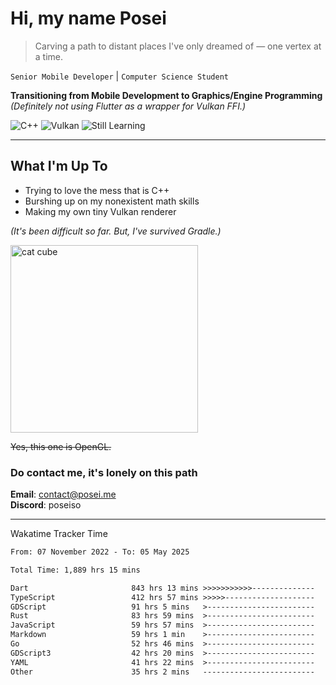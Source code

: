 # Hi, my name Posei

> Carving a path to distant places I've only dreamed of — one vertex at a time.

`Senior Mobile Developer` | `Computer Science Student`  

**Transitioning from Mobile Development to Graphics/Engine Programming**  
_(Definitely not using Flutter as a wrapper for Vulkan FFI.)_

![C++](https://img.shields.io/badge/C++-00599C?style=flat&logo=c%2B%2B&logoColor=white)
![Vulkan](https://img.shields.io/badge/Vulkan-AC162C?style=flat&logo=vulkan&logoColor=white)
![Still Learning](https://img.shields.io/badge/Still%20Learning-FFCC00?style=flat&logoColor=white)

---

## What I'm Up To
- Trying to love the mess that is C++
- Burshing up on my nonexistent math skills
- Making my own tiny Vulkan renderer

_(It's been difficult so far. But, I've survived Gradle.)_

  <img src="https://github.com/user-attachments/assets/54c92bc8-af3e-4bf1-b442-e889f1c01633" width="300" alt="cat cube" />

~~Yes, this one is OpenGL.~~  

### Do contact me, it's lonely on this path 

**Email**: [contact@posei.me](mailto:contact@posei.me)  
**Discord**: poseiso

---

Wakatime Tracker Time

<!--START_SECTION:waka-->

```txt
From: 07 November 2022 - To: 05 May 2025

Total Time: 1,889 hrs 15 mins

Dart                       843 hrs 13 mins >>>>>>>>>>>--------------   44.64 %
TypeScript                 412 hrs 57 mins >>>>>--------------------   21.86 %
GDScript                   91 hrs 5 mins   >------------------------   04.82 %
Rust                       83 hrs 59 mins  >------------------------   04.45 %
JavaScript                 59 hrs 57 mins  >------------------------   03.17 %
Markdown                   59 hrs 1 min    >------------------------   03.12 %
Go                         52 hrs 46 mins  >------------------------   02.79 %
GDScript3                  42 hrs 20 mins  >------------------------   02.24 %
YAML                       41 hrs 22 mins  >------------------------   02.19 %
Other                      35 hrs 2 mins   -------------------------   01.86 %
```

<!--END_SECTION:waka-->
